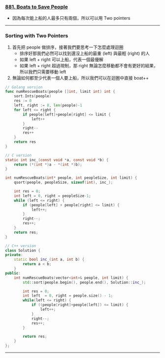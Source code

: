 ### [881. Boats to Save People]

-   因為每次能上船的人最多只有兩個，所以可以用 Two pointers

---

### Sorting with Two Pointers

1.  首先把 people 做排序，接著我們要思考一下怎麼處理迴圈
    -   排序好那我們必然可以找到還沒上船的最重 (left) 與最輕 (right) 的人
    -   如果 left + right 可以上船，代表一個最優解
    -   如果 left + right 超過現制，那 right 無論怎麼移動都不會有更好的結果，所以我們只需要移動 left
2.  無論如何都至少代表一個人要上船，所以我們可以在迴圈中直接 boat++

```go []
// Golang version
func numRescueBoats(people []int, limit int) int {
    sort.Ints(people)
    res := 0
    left, right := 0, len(people)-1
    for left <= right {
        if people[left]+people[right] <= limit {
            left++
        }
        right--
        res++
    }
    return res  
}
```
```c []
// C version
static int inc_(const void *a, const void *b) {
    return (*(int *)a - *(int *)b);
}

int numRescueBoats(int* people, int peopleSize, int limit) {
    qsort(people, peopleSize, sizeof(int), inc_);

    int res = 0;
    int left = 0, right = peopleSize-1;
    while (left <= right) {
        if (people[left] + people[right] <= limit) {
            left++;
        }
        right--;
        res++;
    }
    return res;
}
```
```cpp []
// C++ version
class Solution {
private:
    static bool inc_(int a, int b) {
        return a < b;
    }
public:
    int numRescueBoats(vector<int>& people, int limit) {
        std::sort(people.begin(), people.end(), Solution::inc_);

        int res = 0;
        int left  = 0, right = people.size() - 1;
        while(left <= right) {
            if ((people[right]+people[left]) <= limit) {
                left++;
            }
            right--;
            res++;
        }

        return res;
    }
};
```

[881. Boats to Save People]: https://leetcode.com/problems/boats-to-save-people

---